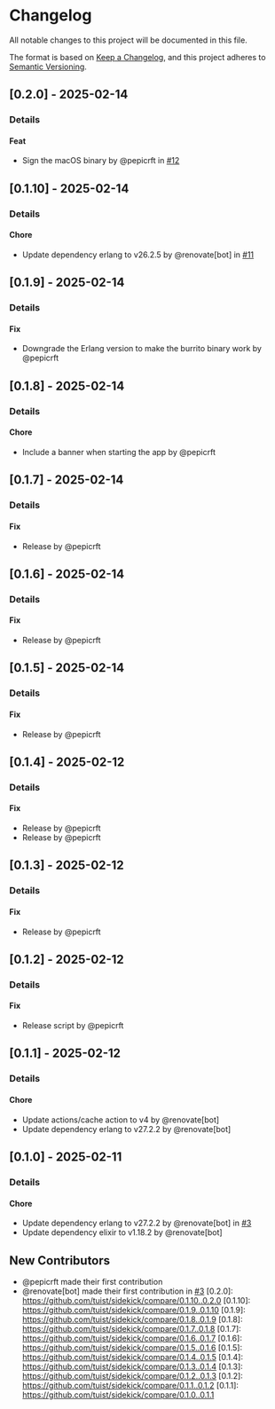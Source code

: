 # Changelog

All notable changes to this project will be documented in this file.

The format is based on [Keep a Changelog](https://keepachangelog.com/en/1.0.0/),
and this project adheres to [Semantic Versioning](https://semver.org/spec/v2.0.0.html).

## [0.2.0] - 2025-02-14
### Details
#### Feat
- Sign the macOS binary by @pepicrft in [#12](https://github.com/tuist/sidekick/pull/12)

## [0.1.10] - 2025-02-14
### Details
#### Chore
- Update dependency erlang to v26.2.5 by @renovate[bot] in [#11](https://github.com/tuist/sidekick/pull/11)

## [0.1.9] - 2025-02-14
### Details
#### Fix
- Downgrade the Erlang version to make the burrito binary work by @pepicrft

## [0.1.8] - 2025-02-14
### Details
#### Chore
- Include a banner when starting the app by @pepicrft

## [0.1.7] - 2025-02-14
### Details
#### Fix
- Release by @pepicrft

## [0.1.6] - 2025-02-14
### Details
#### Fix
- Release by @pepicrft

## [0.1.5] - 2025-02-14
### Details
#### Fix
- Release by @pepicrft

## [0.1.4] - 2025-02-12
### Details
#### Fix
- Release by @pepicrft
- Release by @pepicrft

## [0.1.3] - 2025-02-12
### Details
#### Fix
- Release by @pepicrft

## [0.1.2] - 2025-02-12
### Details
#### Fix
- Release script by @pepicrft

## [0.1.1] - 2025-02-12
### Details
#### Chore
- Update actions/cache action to v4 by @renovate[bot]
- Update dependency erlang to v27.2.2 by @renovate[bot]

## [0.1.0] - 2025-02-11
### Details
#### Chore
- Update dependency erlang to v27.2.2 by @renovate[bot] in [#3](https://github.com/tuist/sidekick/pull/3)
- Update dependency elixir to v1.18.2 by @renovate[bot]

## New Contributors
* @pepicrft made their first contribution
* @renovate[bot] made their first contribution in [#3](https://github.com/tuist/sidekick/pull/3)
[0.2.0]: https://github.com/tuist/sidekick/compare/0.1.10..0.2.0
[0.1.10]: https://github.com/tuist/sidekick/compare/0.1.9..0.1.10
[0.1.9]: https://github.com/tuist/sidekick/compare/0.1.8..0.1.9
[0.1.8]: https://github.com/tuist/sidekick/compare/0.1.7..0.1.8
[0.1.7]: https://github.com/tuist/sidekick/compare/0.1.6..0.1.7
[0.1.6]: https://github.com/tuist/sidekick/compare/0.1.5..0.1.6
[0.1.5]: https://github.com/tuist/sidekick/compare/0.1.4..0.1.5
[0.1.4]: https://github.com/tuist/sidekick/compare/0.1.3..0.1.4
[0.1.3]: https://github.com/tuist/sidekick/compare/0.1.2..0.1.3
[0.1.2]: https://github.com/tuist/sidekick/compare/0.1.1..0.1.2
[0.1.1]: https://github.com/tuist/sidekick/compare/0.1.0..0.1.1

<!-- generated by git-cliff -->
